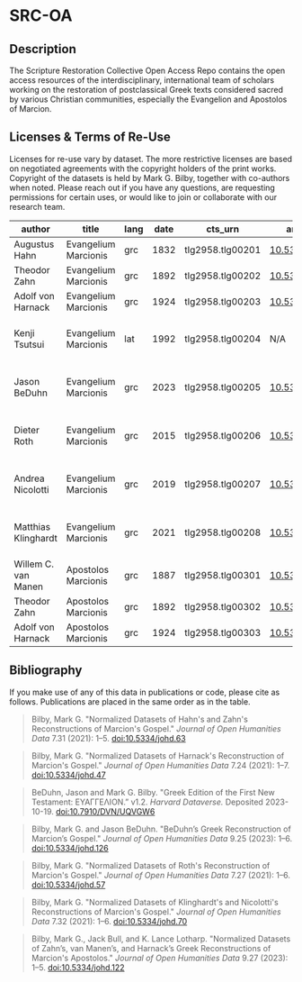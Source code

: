 # SRC-OA 

## Description

The Scripture Restoration Collective Open Access Repo contains the open access resources of the interdisciplinary, international team of scholars working on the restoration of postclassical Greek texts considered sacred by various Christian communities, especially the Evangelion and Apostolos of Marcion.

## Licenses & Terms of Re-Use

Licenses for re-use vary by dataset. The more restrictive licenses are based on negotiated agreements with the copyright holders of the print works. Copyright of the datasets is held by Mark G. Bilby, together with co-authors when noted. Please reach out if you have any questions, are requesting permissions for certain uses, or would like to join or collaborate with our research team.

| author                | title                 | lang | date      | cts_urn           | article_doi               | dataset_doi               | license       |
|-----------------------|-----------------------|----------|-----------|-------------------|--------------------------|--------------------------|---------------|
| Augustus Hahn         | Evangelium Marcionis | grc    | 1832      | tlg2958.tlg00201  | [10.5334/johd.63](https://doi.org/10.5334/johd.63) | [10.7910/DVN/BYNHX6](https://doi.org/10.7910/DVN/BYNHX6) | CC0 1.0       |
| Theodor Zahn          | Evangelium Marcionis | grc    | 1892      | tlg2958.tlg00202  | [10.5334/johd.63](https://doi.org/10.5334/johd.63) | [10.7910/DVN/BYNHX6](https://doi.org/10.7910/DVN/BYNHX6) | CC0 1.0       |
| Adolf von Harnack     | Evangelium Marcionis | grc    | 1924      | tlg2958.tlg00203  | [10.5334/johd.47](https://doi.org/10.5334/johd.47) | [10.7910/DVN/5TEA5A](https://doi.org/10.7910/DVN/5TEA5A) | CC0 1.0       |
| Kenji Tsutsui         | Evangelium Marcionis | lat    | 1992      | tlg2958.tlg00204  | N/A                      | N/A                      | CC BY-NC-ND 4.0 |
| Jason BeDuhn          | Evangelium Marcionis | grc    | 2023 | tlg2958.tlg00205  | [10.5334/johd.126](https://doi.org/10.5334/johd.126) | [10.7910/DVN/UQVGW6](https://doi.org/10.7910/DVN/UQVGW6) | CC BY-NC-ND 4.0 |
| Dieter Roth           | Evangelium Marcionis | grc    | 2015      | tlg2958.tlg00206  | [10.5334/johd.57](https://doi.org/10.5334/johd.57) | [10.7910/DVN/BYPOOR](https://doi.org/10.7910/DVN/BYPOOR) | CC BY-NC-ND 4.0 |
| Andrea Nicolotti      | Evangelium Marcionis | grc    | 2019      | tlg2958.tlg00207  | [10.5334/johd.70](https://doi.org/10.5334/johd.70) | [10.7910/DVN/JGL7LB](https://doi.org/10.7910/DVN/JGL7LB) | CC BY-NC-ND 4.0 |
| Matthias Klinghardt   | Evangelium Marcionis | grc    | 2021 | tlg2958.tlg00208  | [10.5334/johd.70](https://doi.org/10.5334/johd.70) | [10.7910/DVN/BVEOEX](https://doi.org/10.7910/DVN/BVEOEX) | CC BY-NC-ND 4.0 |
| Willem C. van Manen   | Apostolos Marcionis | grc | 1887 | tlg2958.tlg00301 | [10.5334/johd.122](https://doi.org/10.5334/johd.122) | [10.7910/DVN/ZUVKQW](https://doi.org/10.7910/DVN/ZUVKQW) | CC BY 4.0     |
| Theodor Zahn          | Apostolos Marcionis | grc    | 1892      | tlg2958.tlg00302  | [10.5334/johd.122](https://doi.org/10.5334/johd.122) | [10.7910/DVN/ZUVKQW](https://doi.org/10.7910/DVN/ZUVKQW) | CC BY 4.0     |
| Adolf von Harnack     | Apostolos Marcionis | grc    | 1924      | tlg2958.tlg00303  | [10.5334/johd.122](https://doi.org/10.5334/johd.122) | [10.7910/DVN/ZUVKQW](https://doi.org/10.7910/DVN/ZUVKQW) | CC BY 4.0     |


## Bibliography

If you make use of any of this data in publications or code, please cite as follows. Publications are placed in the same order as in the table.

> Bilby, Mark G. "Normalized Datasets of Hahn's and Zahn's Reconstructions of Marcion's Gospel." *Journal of Open Humanities Data* 7.31 (2021): 1–5. [doi:10.5334/johd.63](https://doi.org/10.5334/johd.63)

> Bilby, Mark G. "Normalized Datasets of Harnack's Reconstruction of Marcion's Gospel." *Journal of Open Humanities Data* 7.24 (2021): 1–7. [doi:10.5334/johd.47](https://doi.org/10.5334/johd.47)

> BeDuhn, Jason and Mark G. Bilby. "Greek Edition of the First New Testament: ΕΥΑΓΓΕΛΙΟΝ.” v1.2. *Harvard Dataverse.* Deposited 2023-10-19. [doi:10.7910/DVN/UQVGW6](https://doi.org/10.7910/DVN/UQVGW6)

> Bilby, Mark G. and Jason BeDuhn. "BeDuhn’s Greek Reconstruction of Marcion’s Gospel." *Journal of Open Humanities Data* 9.25 (2023): 1–6. [doi:10.5334/johd.126](https://doi.org/10.5334/johd.126)

> Bilby, Mark G. "Normalized Datasets of Roth's Reconstruction of Marcion's Gospel." *Journal of Open Humanities Data* 7.27 (2021): 1–6. [doi:10.5334/johd.57](https://doi.org/10.5334/johd.57)

> Bilby, Mark G. "Normalized Datasets of Klinghardt's and Nicolotti's Reconstructions of Marcion's Gospel." *Journal of Open Humanities Data* 7.32 (2021): 1–6. [doi:10.5334/johd.70](https://doi.org/10.5334/johd.70)

> Bilby, Mark G., Jack Bull, and K. Lance Lotharp. "Normalized Datasets of Zahn’s, van Manen’s, and Harnack’s Greek Reconstructions of Marcion's Apostolos." *Journal of Open Humanities Data* 9.27 (2023): 1–5. [doi:10.5334/johd.122](https://doi.org/10.5334/johd.122)

